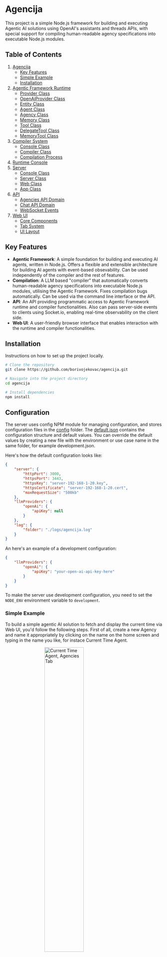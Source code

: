 
# Agencija

This project is a simple Node.js framework for building and executing Agentic AI solutions using OpenAI's assistants and threads APIs, with special support for compiling human-readable agency specifications into executable Node.js modules.

## Table of Contents

1. [Agencija](#agencija)
   - [Key Features](#key-features)
   - [Simple Example](#simple-example)
   - [Installation](#installation)
2. [Agentic Framework Runtime](#agentic-framework-runtime)
   - [Provider Class](#provider-class)
   - [OpenAiProvider Class](#openai-provider-class)
   - [Entity Class](#entity-class)
   - [Agent Class](#agent-class)
   - [Agency Class](#agency-class)
   - [Memory Class](#memory-class)
   - [Tool Class](#tool-class)
   - [DelegateTool Class](#delegate-tool-class)
   - [MemoryTool Class](#memory-tool-class)
3. [Compiler System](#compiler-system)
   - [Console Class](#console-class)
   - [Compiler Class](#compiler-class)
   - [Compilation Process](#compilation-process)
4. [Runtime Console](#runtime-console)
5. [Server](#server)
   - [Console Class](#console-class-1)
   - [Server Class](#server-class)
   - [Web Class](#web-class)
   - [App Class](#app-class)
6. [API](#api)
   - [Agencies API Domain](#agencies-api-domain)
   - [Chat API Domain](#chat-api-domain)
   - [WebSocket Events](#websocket-events)
7. [Web UI](#web-ui)
    - [Core Components](#core-components)
    - [Tab System](#tab-system)
    - [UI Layout](#ui-layout)

## Key Features

-  **Agentic Framework**: A simple foundation for building and executing AI agents, written in Node.js. Offers a flexible and extensible architecture for building AI agents with event-based obsevability. Can be used independently of the compiler and the rest of features.
-  **Compilation**: A LLM based "compiler" that automatically converts human-readable agency specifications into executable Node.js modules, utilising the Agentic Framework. Fixes compilation bugs automatically. Can be used via the command line interface or the API.
-  **API**: An API providing programmatic access to Agentic Framework runtime and compiler functionalities. Also can pass server-side events to clients using Socket.io, enabling real-time observability on the client side.
-  **Web UI**: A user-friendly browser interface that enables interaction with the runtime and compiler functionalities.

## Installation
Instructions on how to set up the project locally.
```bash
# Clone the repository
git clone https://github.com/borivojekovac/agencija.git

# Navigate into the project directory
cd agencija

# Install dependencies
npm install
```

## Configuration
The server uses config NPM module for managing configuration, and stores configuration files in the [config](config) folder. The [default.json](config/default.json) contains the configuration structure and default values. You can override the default values by creating a new file with the environment or use case name in the same folder, for example development.json.

Here's how the default configuration looks like:

```json
{
    "server": {
        "httpPort": 3000,
        "httpsPort": 3443,
        "httpsKey": "server-192-168-1-20.key",
        "httpsCertificate": "server-192-168-1-20.cert",
        "maxRequestSize": "500kb"
    },
    "llmProviders": {
        "openAi": {
            "apiKey": null
        }
    },
    "log": {
        "folder": "./logs/agencija.log"
    }
}
```

An here's an example of a development configuration:

```json
{
    "llmProviders": {
        "openAi": {
            "apiKey": "your-open-ai-api-key-here"
        }
    }
}
```

To make the server use development configuration, you need to set the `NODE_ENV` environment variable to `development`.

### Simple Example

To build a simple agentic AI solution to fetch and display the current time via Web UI, you'd follow the following steps. First of all, create a new Agency and name it appropriately by clicking on the name on the home screen and typing in the name you like, for instace Current Time Agent.

<img src="img/readme/CurrentTimeAgent-agencies.png" alt="Current Time Agent, Agencies Tab" width="50%" style="margin: auto; display: block; "/>

You'd then switch to the spec tab, and write down a human-readable agency specification like this:

**Current Time Agent.txt**

```text
# Time Aware Agent
Helpfull for a wide range of topics, can use a Tool tell time.
Time can also be requested for a specific time zone, in which case the Agent remembers the time zone for future reference.
```

![Current Time Agent, Spec Tab Image](img/readme/CurrentTimeAgent-spec.png)

You would then use compiler to turn this into executable Node.js module either by running a command-line command or using "Compile" button on the Spec Tab.

```bash
node compiler/console.js "agency=Current Time Agent"
```

The compiler would produce a code similar to this:

**Current Time Agent.js**

```js
import Agent from "../runtime/agent.js";
import Tool from "../runtime/tool.js";

class GetTimeTool extends Tool {

    constructor() {

        super({
            name: "getTimeTool",
            args: {
                timezone: false // not required
            }
        });
    }

    description() {

        return {
            type: "function",
            function: {
                name: this.name,
                description: "This tool returns the current system time as a JSON object with properties for hour, minute, and second. It provides up-to-date time information, ensuring accurate time retrieval when needed. No parameters are required for its execution.",
                parameters: {
                    type: "object",
                    properties: {
                        timezone: {
                            type: "string",
                            description: "Timezone to return the current time for. Uses IANA Time Zone Database format (for example: \"Asia/Tokyo\", \"America/New_York\", \"Europe/London\"...)"
                        }
                    }
                }
            }
        };
    }

    async execute(params) {

        const timezone = params.timezone;

        const now = new Date();
        
        if (!timezone) {

            return {
                hour: now.getHours(),
                minute: now.getMinutes(),
                second: now.getSeconds()
            };
        }

        const formatter = new Intl.DateTimeFormat("en-US", {
            timeZone: timezone,
            hour: "2-digit",
            minute: "2-digit",
            second: "2-digit",
            hour12: false
        });
    
        const parts = formatter.formatToParts(now);
        
        return {
            hour: parseInt(parts.find(p => p.type === "hour").value, 10),
            minute: parseInt(parts.find(p => p.type === "minute").value, 10),
            second: parseInt(parts.find(p => p.type === "second").value, 10),
            timezone: timezone
        };
    }
};

const agent = new Agent({
    name: "currentTimeAgent",
    capabilities: "Versatile conversational agent with a broad knowledge base, with a special proficiency in providing the current time accurately by using an integrated tool.",
    instructions: "You are the Current Time Agent, a knowledgeable and helpful assistant on a wide range of topics. Your unique strength is your ability to provide the current time. When a user asks for the current time or any time-related information, you must us the getTimeTool to obtain the exact time. If user explicitly requests time for a particular time zone, report time accordingly and remember this for future reference.",
    tools: [ new GetTimeTool() ]
});

export default agent;
```

![Current Time Agent, Code Tab Image](img/readme/CurrentTimeAgent-code.png)

You could then initiate a chat with this agent using command line like so:

```bash
node console.js "agency=Current Time Agent"
```

Important note: every agent implicitly has access to MemoryTool, which enables it to persist and later use bits and pieces of information. Here's an example chat with the above agent, utilising memory tool:

**Session #1**

```text
USER: what's the time
AGENT: The current time is 15:43:05.
USER: remember that I'm using New York time zone please
AGENT: Sure, from now onwards I'll provide you the time for the New York timezone.
USER: what's the time
AGENT: The current time in New York is 09:44:49.
```

![Time Aware Agent Memory Image](img/readme/CurrentTimeAgent-memory.png)

**Session #2**

```text
USER: hey buddy, what's the current time?
AGENT: The current time in New York is 9:46 AM.
```

![Time Aware Agent Chat Image](img/readme/CurrentTimeAgent-chat.png)

## Agentic Framework Runtime
The /runtime folder contains a robust foundation for building and executing AI agents. The framework implements an event-driven architecture with persistent memory, tool execution capabilities, and agent delegation patterns.

### [Provider Class](runtime/llm/provider.js)
Abstract base provider for LLM services:
- Core interface for assistant and thread management
- Standardized methods for message handling
- Default provider configuration support
- Event-driven observability

### [OpenAiProvider Class](runtime/llm/openAiProvider.js)
Concrete implementation of Provider for OpenAI services:
- Manages OpenAI assistants and threads lifecycle
- Implements response processing
- Handles tools invocation

### [Entity Class](runtime/entity.js)
Base class providing fundamental entity functionality:
- Common properties like name and type
- Observability using EventEmitter
- Foundation for Tools, Agents and Agencies

### [Agent Class](runtime/agent.js)
Represents an individual AI agent with capabilities:
- Tool management and execution
- Memory access and persistence
- Message handling and response generation
- LLM integration and prompt management
- Observability using EventEmitter

### [Agency Class](runtime/agency.js)
Manages collections of agents and their interactions:
- Functional equivalence with Agent class
- Distinction from Agent class for clarity

### [Memory Class](runtime/memory.js)
The Memory system provides persistent storage and real-time state management:
- Event-driven memory updates through file watching
- Shared memory access across agency agents
- Markdown-formatted memory instructions for LLM context
- Automatic memory file creation and initialization
- Memory state persistence between sessions

### [Tool Class](runtime/tool.js)
Base class for implementing agent capabilities with built-in execution controls:
- Parameter validation and argument mapping
- Event emission for execution monitoring
- Standardized tool initialization and ownership
- Required arguments specification
- Execution wrapper pattern through use() method

### [DelegateTool Class](runtime/delegateTool.js)
Specialized tool for agent task delegation and execution:
- Structured message formatting for agent communication
- Support for both simple and detailed task instructions
- Direct agent response handling

### [MemoryTool Class](runtime/memoryTool.js)
Specialized tool for storing and retrieving shared agency memory:
- Provides shared memory access across all agents in an agency
- Supports storing memories with named associations
- Enables forgetting specific memories by association
- Automatically included in every agent's toolset

## Compiler System
The compiler system consists of two main components that work together to transform human-readable agency specifications into executable Node.js code:

### [Compiler Console](compiler/console.js)
- Command-line interface for agency compilation
- Agency file name parameter handling
- Interactive prompt for agency selection
- Integration with the main compiler

Usage:

```bash
node compiler/console.js "agency=Current Time Agent"
```

### [Compiler Class](compiler/compiler.js)
- Converts .txt agency specifications into executable .js modules
- Uses GPT-4 through OpenAI provider for code generation
- Implements automatic bug detection and fixing
- Provides compilation event notifications
- Supports forced recompilation

#### Compilation Process

1. Initialization:
    - Sets up OpenAI provider
    - Validates source and target files
    - Emits compilation start events

2. Code Generation:
    - Uses a "Developer Agent" with specialized instructions
    - Transforms human specifications into JavaScript code
    - Performs initial code generation

3. Validation & Debug:
    - Tests generated code through temporary module loading
    - Implements 3 retry attempts for error correction
    - Uses a "Debugger Agent" to fix detected issues
    - Provides detailed error context to the debugger

4. Output:
    - Writes validated code to target .js file
    - Emits compilation completion events
    - Returns output filename for further use

## Runtime Console
The command-line interface for running and interacting with agencies. It provides a user-friendly interface to load agencies, compile them, and execute them. Source code: `./console.js`.

Usage Example:

```bash
node console.js "agency=Current Time Agent"
```

## Server
Key Integration Points:
- Server class orchestrates all components
- Components follow consistent initialization pattern
- Event-driven architecture throughout
- Clean separation of concerns between static serving (Web), API handling, and application logic

This modular architecture allows for easy maintenance and scalability while keeping concerns separated between different components.

You can run the server with the following command:

```bash
node server/console.js
```

### [Runtime Console](server/console.js)
- main() entry point for server execution
- Handles server lifecycle management
- Implements command-line interface
- Listens for events: server-started, server-stopped, request, response, problem
- Provides graceful shutdown with 'quit' command

### [Server Class](server/server.js)
- Sets up both HTTP and HTTPS servers using Express
- Manages SSL certificates for HTTPS
- Coordinates initialization of Web, API, and App components
- Handles global error cases (unhandled rejections/exceptions)
- Provides lifecycle methods: init(), run(), stop()
- Default ports: HTTP 8000, HTTPS 8443

### [Web Class](server/web.js)
- Handles static file serving
- Serves content from '../web' directory
- Provides markdown support through '/markdown' endpoint
- Simple initialization through init() method

### [App Class](server/app.js)
- Manages application logic
- Handles Socket.IO connections, and implements real-time communication
- Tracks client connections/disconnections

## API

Base URL: `/api/v1`

The [Api Class](server/api/api.js) provides utility functions for API endpoints and passing the following events to clients over WebSockets:

- Entity Events: `created`, `initialised`, `message`, `response`, `execute`, `result`, `problem`
- Compiler Events: `compiling`, `bugfixing`, `compiled`
- Events: `memoryupdated`
- Provider Events: `initialised`, `assistantcreated`, `threadcreated`, `runcreated`, `runcompleted`, `problem`
- API Events: `cleanup`, `problem`, `delete`, `create`, `update`

All endpoints follow RESTful conventions and return appropriate HTTP status codes for success and error cases.

### [Agencies API](server/api/agencies.js)

#### GET Endpoints

-   `/agency`
    
    -   Returns all agencies with their definitions and compiled code
    -   Response: Object containing agency names as keys with their definition and compiled code
-   `/agency/:id`
    
    -   Returns a specific agency by name
    -   Response: Agency object with name, definition, and compiled code
-   `/agency/:id/memory`
    
    -   Returns the memory state of a specific agency
    -   Response: Memory object for the specified agency

#### POST Endpoints

-   `/agency`
    
    -   Creates a new agency
    -   Body:  `{ name: string, definition?: string, compiled?: string }`
    -   Response: Created agency object
-   `/agency/:id/compile`
    
    -   Compiles an agency's definition
    -   Body:  `{ definition: string }`
    -   Response: Updated agency object
-   `/agency/:id/rename`
    
    -   Renames an existing agency
    -   Body:  `{ name: string }`
    -   Response: Updated agency object
-   `/agency/:id/definition`
    
    -   Updates an agency's definition
    -   Body:  `{ definition: string }`
    -   Response: Updated agency object
-   `/agency/:id/compiled`
    
    -   Updates an agency's compiled code
    -   Body:  `{ compiled: string }`
    -   Response: Updated agency object
-   `/agency/:id/memory`
    
    -   Updates an agency's memory state
    -   Body:  `{ memory: string }`
    -   Response: Updated memory object

#### DELETE Endpoints

-   `/agency/:id`
    
    -   Deletes an agency and its associated files
    -   Response: Success message
-   `/agency/:id/memory`
    
    -   Clears an agency's memory state
    -   Response: Empty memory object

### [Chat API](server/api/chat.js)

#### POST Endpoints

-   `/chat/new/:agency`
    
    -   Starts a new chat session with specified agency
    -   Headers required:  `x-socket-id`
    -   Response:  `{ id: string }`  (assistant ID)
-   `/chat/:id`
    
    -   Sends a message to an existing chat session
    -   Headers required:  `x-socket-id`
    -   Body:  `{ message: string }`
    -   Response:  `{ response: string }`

## Web UI

Web UI architecture provides a modular, maintainable and feature-rich web interface for the Agencija framework.

Key features include:
-   Real-time updates via Socket.IO
-   Markdown rendering support
-   Code editing capabilities
-   Interactive agency management
-   Live chat functionality
-   System event logging
-   Memory state visualization

### Core Components

#### [App Class](web/app.js)
-   Central application controller
-   Manages tab initialization and switching
-   Handles global UI element references
-   Maintains chat session state
-   Provides error logging functionality

#### [Api Class](web/api.js)
-   Handles all REST API communications
-   Manages Socket.IO real-time connections
-   Implements loading spinner functionality
-   Supports GET, POST, PUT, DELETE, PATCH operations
-   Adds socket ID to all requests

#### Tab System 

[Base Tab Class](web/app.js)
-   Provides common tab functionality
-   Handles event binding/unbinding
-   Shares access to UI, API and callbacks

Specialized Tabs:

1.  [AgenciesTab Class](web/agenciesTab.js)
    -   Manages agency list
    -   Handles agency CRUD operations
    -   Controls agency selection

2.  [ChatTab Class](web/chatTab.js)
    -   Manages chat sessions
    -   Handles message sending/receiving
    -   Renders markdown messages

3.  [DefinitionTab Class](web/definitionTab.js)
    -   Displays/edits agency specifications
    -   Handles compilation requests
    -   Updates agency definitions

4.  [CompiledTab class](web/compiledTab.js)
    -   Shows compiled agency code
    -   Allows code modifications
    -   Handles code updates

5.  [MemoryTab class](web/memoryTab.js)
    -   Displays agency memory state
    -   Supports memory updates/clearing
    -   Real-time memory sync

6.  [LogTab class](web/logTab.js)
    -   Shows server-side events
    -   Displays system messages
    -   Handles multiple event types

### [UI Layout](web/index.html)
-   Responsive single-page design
-   Tab-based navigation
-   Content areas for each tab
-   Command areas for actions
-   Loading spinner indicator
